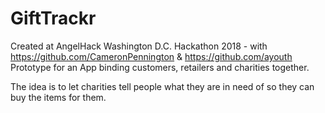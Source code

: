 # GiftTrackr

Created at AngelHack Washington D.C. Hackathon 2018 - with https://github.com/CameronPennington & https://github.com/ayouth
Prototype for an App binding customers, retailers and charities together.

The idea is to let charities tell people what they are in need of so they can buy the items for them.

